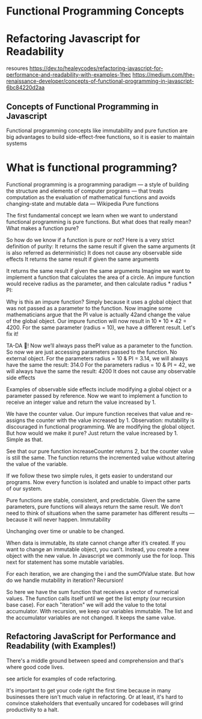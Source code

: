 # Functional Programming Concepts
# Refactoring Javascript for Readability

resoures https://dev.to/healeycodes/refactoring-javascript-for-performance-and-readability-with-examples-1hec https://medium.com/the-renaissance-developer/concepts-of-functional-programming-in-javascript-6bc84220d2aa
## Concepts of Functional Programming in Javascript

Functional programming concepts like immutability and pure function are big advantages to build side-effect-free functions, so it is easier to maintain systems
# What is functional programming?

Functional programming is a programming paradigm — a style of building the structure and elements of computer programs — that treats computation as the evaluation of mathematical functions and avoids changing-state and mutable data — Wikipedia
Pure functions

The first fundamental concept we learn when we want to understand functional programming is pure functions. But what does that really mean? What makes a function pure?

So how do we know if a function is pure or not? Here is a very strict definition of purity: It returns the same result if given the same arguments (it is also referred as deterministic) It does not cause any observable side effects
It returns the same result if given the same arguments

It returns the same result if given the same arguments Imagine we want to implement a function that calculates the area of a circle. An impure function would receive radius as the parameter, and then calculate radius * radius * PI:

Why is this an impure function? Simply because it uses a global object that was not passed as a parameter to the function. Now imagine some mathematicians argue that the PI value is actually 42and change the value of the global object. Our impure function will now result in 10 * 10 * 42 = 4200. For the same parameter (radius = 10), we have a different result. Let's fix it!

TA-DA 🎉! Now we’ll always pass thePI value as a parameter to the function. So now we are just accessing parameters passed to the function. No external object. For the parameters radius = 10 & PI = 3.14, we will always have the same the result: 314.0 For the parameters radius = 10 & PI = 42, we will always have the same the result: 4200
It does not cause any observable side effects

Examples of observable side effects include modifying a global object or a parameter passed by reference. Now we want to implement a function to receive an integer value and return the value increased by 1.

We have the counter value. Our impure function receives that value and re-assigns the counter with the value increased by 1. Observation: mutability is discouraged in functional programming. We are modifying the global object. But how would we make it pure? Just return the value increased by 1. Simple as that.

See that our pure function increaseCounter returns 2, but the counter value is still the same. The function returns the incremented value without altering the value of the variable.

If we follow these two simple rules, it gets easier to understand our programs. Now every function is isolated and unable to impact other parts of our system.

Pure functions are stable, consistent, and predictable. Given the same parameters, pure functions will always return the same result. We don’t need to think of situations when the same parameter has different results — because it will never happen.
Immutability

Unchanging over time or unable to be changed.

When data is immutable, its state cannot change after it’s created. If you want to change an immutable object, you can’t. Instead, you create a new object with the new value. In Javascript we commonly use the for loop. This next for statement has some mutable variables.

For each iteration, we are changing the i and the sumOfValue state. But how do we handle mutability in iteration? Recursion!

So here we have the sum function that receives a vector of numerical values. The function calls itself until we get the list empty (our recursion base case). For each "iteration" we will add the value to the total accumulator. With recursion, we keep our variables immutable. The list and the accumulator variables are not changed. It keeps the same value.
## Refactoring JavaScript for Performance and Readability (with Examples!)

There's a middle ground between speed and comprehension and that's where good code lives.

see article for examples of code refactoring.

It's important to get your code right the first time because in many businesses there isn't much value in refactoring. Or at least, it's hard to convince stakeholders that eventually uncared for codebases will grind productivity to a halt.
